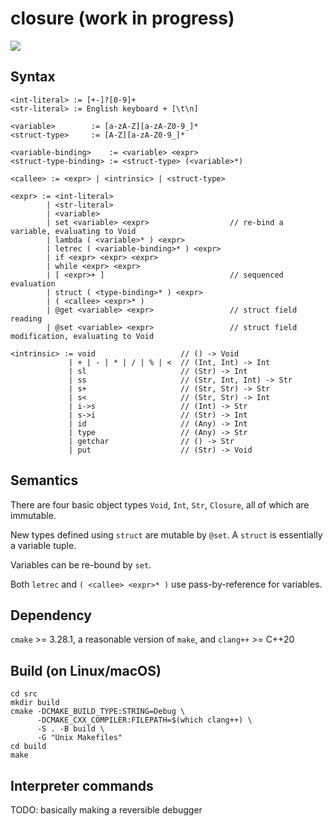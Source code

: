 # closure (work in progress)

![](https://github.com/sdingcn/closure/actions/workflows/auto-test.yml/badge.svg)

## Syntax

```
<int-literal> := [+-]?[0-9]+
<str-literal> := English keyboard + [\t\n]

<variable>        := [a-zA-Z][a-zA-Z0-9_]*
<struct-type>     := [A-Z][a-zA-Z0-9_]*

<variable-binding>    := <variable> <expr>
<struct-type-binding> := <struct-type> (<variable>*)

<callee> := <expr> | <intrinsic> | <struct-type>

<expr> := <int-literal>
        | <str-literal>
        | <variable>
        | set <variable> <expr>                  // re-bind a variable, evaluating to Void
        | lambda ( <variable>* ) <expr>
        | letrec ( <variable-binding>* ) <expr>
        | if <expr> <expr> <expr>
        | while <expr> <expr>
        | [ <expr>+ ]                            // sequenced evaluation
        | struct ( <type-binding>* ) <expr>
        | ( <callee> <expr>* )
        | @get <variable> <expr>                 // struct field reading
        | @set <variable> <expr>                 // struct field modification, evaluating to Void

<intrinsic> := void                   // () -> Void
             | + | - | * | / | % | <  // (Int, Int) -> Int
             | sl                     // (Str) -> Int
             | ss                     // (Str, Int, Int) -> Str
             | s+                     // (Str, Str) -> Str
             | s<                     // (Str, Str) -> Int
             | i->s                   // (Int) -> Str
             | s->i                   // (Str) -> Int
             | id                     // (Any) -> Int
             | type                   // (Any) -> Str
             | getchar                // () -> Str
             | put                    // (Str) -> Void
```

## Semantics

There are four basic object types `Void`, `Int`, `Str`, `Closure`, all of which are immutable.

New types defined using `struct` are mutable by `@set`. A `struct` is essentially a variable tuple.

Variables can be re-bound by `set`.

Both `letrec` and `( <callee> <expr>* )` use pass-by-reference for variables.

## Dependency

`cmake` >= 3.28.1, a reasonable version of `make`, and `clang++` >= C++20

## Build (on Linux/macOS)

```
cd src
mkdir build
cmake -DCMAKE_BUILD_TYPE:STRING=Debug \
      -DCMAKE_CXX_COMPILER:FILEPATH=$(which clang++) \
      -S . -B build \
      -G "Unix Makefiles"
cd build
make
```

## Interpreter commands

TODO: basically making a reversible debugger
